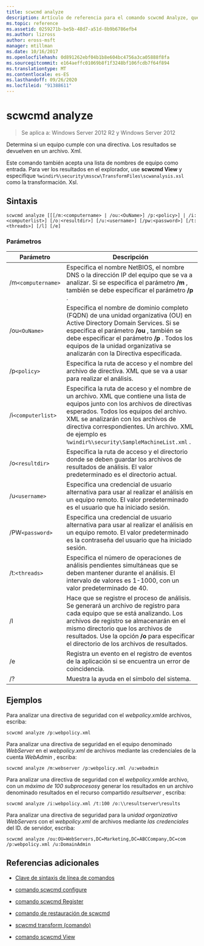 ```yaml
---
title: scwcmd analyze
description: Artículo de referencia para el comando scwcmd Analyze, que determina si un equipo cumple con una directiva.
ms.topic: reference
ms.assetid: 0259271b-be5b-48d7-a51d-8b9b6786efb4
ms.author: lizross
author: eross-msft
manager: mtillman
ms.date: 10/16/2017
ms.openlocfilehash: 0d891262ebf04b1b8e604bc4756a3ca05888f8fa
ms.sourcegitcommit: e164aeffc01069b8f1f3248bf106fcdb7f64f894
ms.translationtype: MT
ms.contentlocale: es-ES
ms.lasthandoff: 09/26/2020
ms.locfileid: "91388611"
---
```

# <a name="scwcmd-analyze"></a>scwcmd analyze

> Se aplica a: Windows Server 2012 R2 y Windows Server 2012

Determina si un equipo cumple con una directiva. Los resultados se devuelven en un archivo. Xml.

Este comando también acepta una lista de nombres de equipo como entrada. Para ver los resultados en el explorador, use **scwcmd View** y especifique `%windir%\security\msscw\TransformFiles\scwanalysis.xsl` como la transformación. Xsl.

## <a name="syntax"></a>Sintaxis

```
scwcmd analyze [[[/m:<computername> | /ou:<OuName>] /p:<policy>] | /i:<computerlist>] [/o:<resultdir>] [/u:<username>] [/pw:<password>] [/t:<threads>] [/l] [/e]
```

### <a name="parameters"></a>Parámetros

| Parámetro | Descripción |
|--|--|
| /m`<computername>` | Especifica el nombre NetBIOS, el nombre DNS o la dirección IP del equipo que se va a analizar. Si se especifica el parámetro **/m** , también se debe especificar el parámetro **/p** . |
| /ou`<OuName>` | Especifica el nombre de dominio completo (FQDN) de una unidad organizativa (OU) en Active Directory Domain Services. Si se especifica el parámetro **/ou** , también se debe especificar el parámetro **/p** . Todos los equipos de la unidad organizativa se analizarán con la Directiva especificada. |
| /p`<policy>` | Especifica la ruta de acceso y el nombre del archivo de directiva. XML que se va a usar para realizar el análisis. |
| /i`<computerlist>` | Especifica la ruta de acceso y el nombre de un archivo. XML que contiene una lista de equipos junto con los archivos de directivas esperados. Todos los equipos del archivo. XML se analizarán con los archivos de directiva correspondientes. Un archivo. XML de ejemplo es `%windir%\security\SampleMachineList.xml` . |
| /o`<resultdir>` | Especifica la ruta de acceso y el directorio donde se deben guardar los archivos de resultados de análisis. El valor predeterminado es el directorio actual. |
| /u`<username>` | Especifica una credencial de usuario alternativa para usar al realizar el análisis en un equipo remoto. El valor predeterminado es el usuario que ha iniciado sesión. |
| /PW`<password>` | Especifica una credencial de usuario alternativa para usar al realizar el análisis en un equipo remoto. El valor predeterminado es la contraseña del usuario que ha iniciado sesión. |
| /t:`<threads>` | Especifica el número de operaciones de análisis pendientes simultáneas que se deben mantener durante el análisis. El intervalo de valores es 1-1000, con un valor predeterminado de 40. |
| /l | Hace que se registre el proceso de análisis. Se generará un archivo de registro para cada equipo que se está analizando. Los archivos de registro se almacenarán en el mismo directorio que los archivos de resultados. Use la opción **/o** para especificar el directorio de los archivos de resultados. |
| /e | Registra un evento en el registro de eventos de la aplicación si se encuentra un error de coincidencia. |
| /? | Muestra la ayuda en el símbolo del sistema. |

## <a name="examples"></a>Ejemplos

Para analizar una directiva de seguridad con el *webpolicy.xml*de archivos, escriba:

```
scwcmd analyze /p:webpolicy.xml
```

Para analizar una directiva de seguridad en el equipo denominado *WebServer* en el *webpolicy.xml* de archivos mediante las credenciales de la cuenta *WebAdmin* , escriba:

```
scwcmd analyze /m:webserver /p:webpolicy.xml /u:webadmin
```

Para analizar una directiva de seguridad con el *webpolicy.xml*de archivo, con un *máximo de 100 subprocesos*y generar los resultados en un archivo denominado resultados en el recurso compartido *resultserver* , escriba:

```
scwcmd analyze /i:webpolicy.xml /t:100 /o:\\resultserver\results
```

Para analizar una directiva de seguridad para la *unidad organizativa WebServers* con el *webpolicy.xml* de archivos mediante *las credenciales* del ID. de servidor, escriba:

```
scwcmd analyze /ou:OU=WebServers,DC=Marketing,DC=ABCCompany,DC=com /p:webpolicy.xml /u:DomainAdmin
```

## <a name="additional-references"></a>Referencias adicionales

- [Clave de sintaxis de línea de comandos](command-line-syntax-key.md)

- [comando scwcmd configure](scwcmd-configure.md)

- [comando scwcmd Register](scwcmd-register.md)

- [comando de restauración de scwcmd](scwcmd-rollback.md)

- [scwcmd transform (comando)](scwcmd-transform.md)

- [comando scwcmd View](scwcmd-view.md)